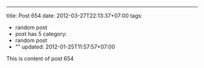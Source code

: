 ---
title: Post 654
date: 2012-03-27T22:13:37+07:00
tags:
  - random post
  - post has 5
category:
  - random post
  - ""
updated: 2012-01-25T11:57:57+07:00

This is content of post 654